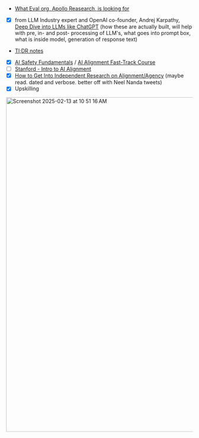 * [What Eval org, Apollo Reasearch, is looking for](https://jobs.lever.co/apolloresearch/f66ef22f-f96a-42cb-ada9-fd48ce0d5fda)

* [x] from LLM Industry expert and OpenAI co-founder, Andrej Karpathy, [Deep Dive into LLMs like ChatGPT](https://www.youtube.com/watch?v=7xTGNNLPyMI) (how these are actually built, will help with pre, in- and post- processing of LLM's, what goes into prompt box, what is inside model, generation of response text)
 * [Tl;DR notes](https://anfalmushtaq.com/articles/deep-dive-into-llms-like-chatgpt-tldr)
* [x] [AI Safety Fundamentals](https://course.aisafetyfundamentals.com/alignment?session=1) / [AI Alignment Fast-Track Course](https://course.aisafetyfundamentals.com/alignment-fast-track?session=1)
* [ ] [Stanford - Intro to AI Alignment](https://docs.google.com/document/d/1NX0DlZRzD3NP7tBeLjMh76w7-w2s8SxV3wj0P7EYpKY/edit?tab=t.0#heading=h.4p5dmkpp2yu9)
* [x] [How to Get Into Independent Research on Alignment/Agency](https://www.lesswrong.com/posts/P3Yt66Wh5g7SbkKuT/how-to-get-into-independent-research-on-alignment-agency) (maybe read. dated and verbose. better off with Neel Nanda tweets)
* [x] Upskilling

<img width="903" alt="Screenshot 2025-02-13 at 10 51 16 AM" src="https://github.com/user-attachments/assets/b94f3f5a-802d-4c61-9f45-f50a71282abb" />

